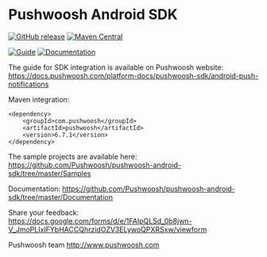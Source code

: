 Pushwoosh Android SDK
=====================
[![GitHub release](https://img.shields.io/github/release/Pushwoosh/pushwoosh-android-sdk.svg?style=flat-square)](https://github.com/Pushwoosh/pushwoosh-android-sdk/releases) 
[![Maven Central](https://maven-badges.herokuapp.com/maven-central/com.pushwoosh/pushwoosh/badge.svg)](https://maven-badges.herokuapp.com/maven-central/com.pushwoosh/pushwoosh)

[![Guide](https://img.shields.io/badge/guide-latest-brightgreen.svg?style=flat-square)](https://docs.pushwoosh.com/platform-docs/pushwoosh-sdk/android-push-notifications)
[![Documentation](https://img.shields.io/badge/docs-latest-brightgreen.svg?style=flat-square)](https://github.com/Pushwoosh/pushwoosh-android-sdk/tree/master/Documentation)

The guide for SDK integration is available on Pushwoosh website:  
https://docs.pushwoosh.com/platform-docs/pushwoosh-sdk/android-push-notifications

Maven integration:

	<dependency>
  		<groupId>com.pushwoosh</groupId>
  		<artifactId>pushwoosh</artifactId>
  		<version>6.7.1</version>
	</dependency>

The sample projects are available here:  
https://github.com/Pushwoosh/pushwoosh-android-sdk/tree/master/Samples

Documentation:
https://github.com/Pushwoosh/pushwoosh-android-sdk/tree/master/Documentation

Share your feedback:
https://docs.google.com/forms/d/e/1FAIpQLSd_0b8jwn-V_JmoPLIxIFYbHACCQhrzidOZV3ELywoQPXRSxw/viewform

Pushwoosh team
http://www.pushwoosh.com
